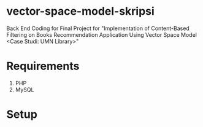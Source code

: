 # vector-space-model-skripsi
Back End Coding for Final Project for "Implementation of Content-Based Filtering on Books Recommendation Application Using Vector Space Model &lt;Case Studi: UMN Library>"

# Requirements
1. PHP
2. MySQL

# Setup
